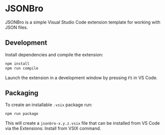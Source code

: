 # JSONBro

JSONBro is a simple Visual Studio Code extension template for working with JSON files.

## Development

Install dependencies and compile the extension:

```bash
npm install
npm run compile
```

Launch the extension in a development window by pressing `F5` in VS Code.

## Packaging

To create an installable `.vsix` package run:

```bash
npm run package
```

This will create a `jsonbro-x.y.z.vsix` file that can be installed from VS Code via the Extensions: Install from VSIX command.

